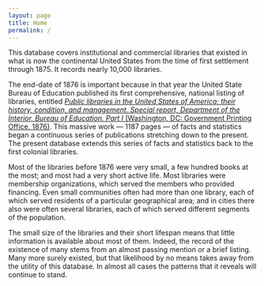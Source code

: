 ```yaml
---
layout: page
title: Home
permalink: /
---
```

<!-- Last build date: {{ site.time | date: "%Y-%m-%d" }} -->

This database covers institutional and commercial libraries that
existed in what is now the continental United States from the time of
first settlement through 1875. It records nearly 10,000 libraries.

The end-date of 1876 is important because in that year the United
State Bureau of Education published its first
comprehensive, national listing of libraries, entitled
[<i>Public libraries in the United States of America; their
history, condition, and management. Special report, Department
of the Interior, Bureau of Education. Part I</i>
(Washington, DC: Government Printing Office,
1876)](https://archive.org/details/cu31924029529553).
This massive work &mdash; 1187 pages &mdash; of facts and
statistics began a continuous series of publications
stretching down to the present. The present database
extends this series of facts and statistics back to the
first colonial libraries.

Most of the libraries before 1876 were very
small, a few hundred books at the most; and most had a very
short active life. Most libraries were membership organizations,
which served the members who provided financing. Even small
communities often had more than one library, each of which
served residents of a particular geographical area; and in
cities there also were often several libraries, each of which
served different segments of the population.

The small size of the libraries and their short
lifespan means that little information is available about most
of them. Indeed, the record of the existence of many stems from
an almost passing mention or a brief listing. Many more surely
existed, but that likelihood by no means takes away from the
utility of this database. In almost all cases the patterns that
it reveals will continue to stand.
